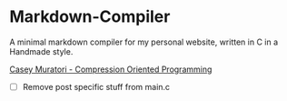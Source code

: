 # Markdown-Compiler
A minimal markdown compiler for my personal website, written in C in a Handmade style.

[Casey Muratori - Compression Oriented Programming](https://caseymuratori.com/blog_0015)

- [ ] Remove post specific stuff from main.c
